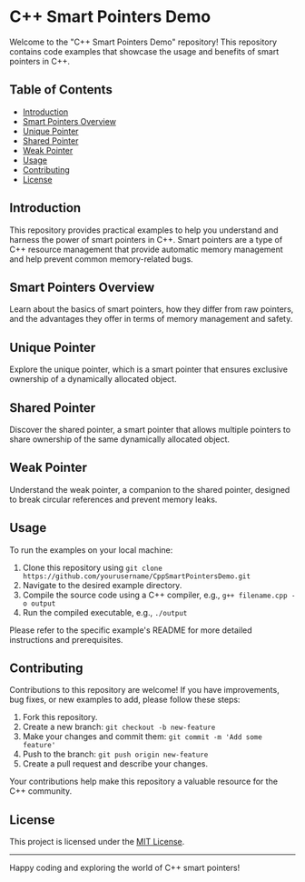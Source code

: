 # C++ Smart Pointers Demo

Welcome to the "C++ Smart Pointers Demo" repository! This repository contains code examples that showcase the usage and benefits of smart pointers in C++.

## Table of Contents

- [Introduction](#introduction)
- [Smart Pointers Overview](#smart-pointers-overview)
- [Unique Pointer](#unique-pointer)
- [Shared Pointer](#shared-pointer)
- [Weak Pointer](#weak-pointer)
- [Usage](#usage)
- [Contributing](#contributing)
- [License](#license)

## Introduction

This repository provides practical examples to help you understand and harness the power of smart pointers in C++. Smart pointers are a type of C++ resource management that provide automatic memory management and help prevent common memory-related bugs.

## Smart Pointers Overview

Learn about the basics of smart pointers, how they differ from raw pointers, and the advantages they offer in terms of memory management and safety.

## Unique Pointer

Explore the unique pointer, which is a smart pointer that ensures exclusive ownership of a dynamically allocated object.

## Shared Pointer

Discover the shared pointer, a smart pointer that allows multiple pointers to share ownership of the same dynamically allocated object.

## Weak Pointer

Understand the weak pointer, a companion to the shared pointer, designed to break circular references and prevent memory leaks.

## Usage

To run the examples on your local machine:

1. Clone this repository using `git clone https://github.com/yourusername/CppSmartPointersDemo.git`
2. Navigate to the desired example directory.
3. Compile the source code using a C++ compiler, e.g., `g++ filename.cpp -o output`
4. Run the compiled executable, e.g., `./output`

Please refer to the specific example's README for more detailed instructions and prerequisites.

## Contributing

Contributions to this repository are welcome! If you have improvements, bug fixes, or new examples to add, please follow these steps:

1. Fork this repository.
2. Create a new branch: `git checkout -b new-feature`
3. Make your changes and commit them: `git commit -m 'Add some feature'`
4. Push to the branch: `git push origin new-feature`
5. Create a pull request and describe your changes.

Your contributions help make this repository a valuable resource for the C++ community.

## License

This project is licensed under the [MIT License](LICENSE).

---
Happy coding and exploring the world of C++ smart pointers!
